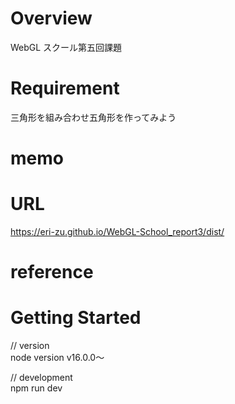 # Overview

WebGL スクール第五回課題

# Requirement

三角形を組み合わせ五角形を作ってみよう

# memo

# URL

https://eri-zu.github.io/WebGL-School_report3/dist/

# reference

# Getting Started

// version<br>
node version v16.0.0〜

// development<br>
npm run dev
